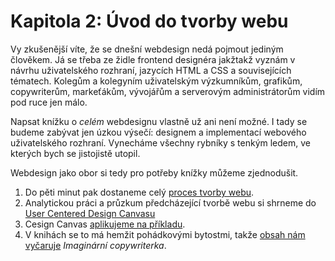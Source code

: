 # Kapitola 2: Úvod do tvorby webu

Vy zkušenější víte, že se dnešní webdesign nedá pojmout jediným člověkem. Já se třeba ze židle frontend designéra jakžtakž vyznám v návrhu uživatelského rozhraní, jazycích HTML a CSS a souvisejících tématech. Kolegům a kolegyním uživatelským výzkumníkům, grafikům, copywriterům, markeťákům, vývojářům a serverovým administrátorům vidím pod ruce jen málo.

Napsat knížku o *celém* webdesignu vlastně už ani není možné. I tady se budeme zabývat jen úzkou výsečí: designem a implementací webového uživatelského rozhraní. Vynecháme všechny rybníky s tenkým ledem, ve kterých bych se jistojistě utopil.

Webdesign jako obor si tedy pro potřeby knížky můžeme zjednodušit.

1. Do pěti minut pak dostaneme celý [proces tvorby webu](zaklady-procesu.md). 
2. Analytickou práci a průzkum předcházející tvorbě webu si shrneme do [User Centered Design Canvasu](design-canvas.md) 
3. Cesign Canvas [aplikujeme na příkladu](priklad-ux-canvas.md). 
4. V knihách se to má hemžit pohádkovými bytostmi, takže [obsah nám vyčaruje](priklad-obsah.md) *Imaginární copywriterka*. 
